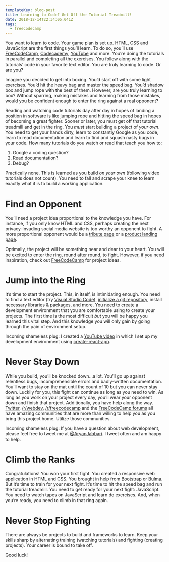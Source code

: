 ```yaml
---
templateKey: blog-post
title: Learning to Code? Get Off the Tutorial Treadmill!
date: 2018-12-14T22:34:05.041Z
tags:
  - freecodecamp
---
```

You want to learn to code. Your game plan is set up. HTML, CSS and JavaScript are the first things you’ll learn. To do so, you’ll use [FreeCodeCamp](freecodecamp.org), [Codecademy](codecademy.com), [YouTube](https://www.youtube.com/channel/UCERIxMohPPYmwjtHF3DdlJQ) and more. You’re doing the tutorials in parallel and completing all the exercises. You follow along with the tutorials’ code in your favorite text editor. You are truly learning to code. Or are you?

Imagine you decided to get into boxing. You’d start off with some light exercises. You’d hit the heavy bag and master the speed bag. You’d shadow box and jump rope with the best of them. However, are you truly learning to box? Without sparring, making mistakes and learning from those mistakes, would you be confident enough to enter the ring against a real opponent?

Reading and watching code tutorials day after day in hopes of landing a position in software is like jumping rope and hitting the speed bag in hopes of becoming a great fighter. Sooner or later, you must get off that tutorial treadmill and get in the ring. You _must_ start building a project of _your own_. You need to get your hands dirty, learn to constantly Google as you code, learn to read documentation and learn to find and squash nasty bugs in your code. How many tutorials do you watch or read that teach you how to:

1. Google a coding question?
2. Read documentation?
3. Debug?

Practically none.  This is learned as you build _on your own_ (following video tutorials does not count). You need to fall and scrape your knee to learn exactly what it is to build a working application.

# Find an Opponent
You’ll need a project idea proportional to the knowledge you have. For instance, if you only know HTML and CSS, perhaps creating the next privacy-invading social media website is too worthy an opponent to fight. A more proportional opponent would be a [tribute page](https://learn.freecodecamp.org/responsive-web-design/responsive-web-design-projects/build-a-tribute-page) or a [product landing page](https://learn.freecodecamp.org/responsive-web-design/responsive-web-design-projects/build-a-product-landing-page).

Optimally, the project will be something near and dear to your heart. You will be excited to enter the ring, round after round, to fight. However, if you need inspiration, check out [FreeCodeCamp](https://learn.freecodecamp.org/responsive-web-design/responsive-web-design-projects) for project ideas.

# Jump into the Ring
It’s time to start the project. This, in itself, is intimidating enough. You need to find a text editor (try [Visual Studio Code](https://code.visualstudio.com/)), [initialize a git repository](https://git-scm.com/docs/git-init), install necessary libraries & packages, and more.  You need to create a development environment that you are comfortable using to create your projects. The first time is the most difficult _but_ you will be happy you learned this vital step. And this knowledge you will only gain by going through the pain of environment setup.

Incoming shameless plug: I created a [YouTube video](https://www.youtube.com/watch?v=3QngsWA9IEE) in which I set up my development environment using [create-react-app](https://facebook.github.io/create-react-app/).

# Never Stay Down
While you build, you’ll be knocked down…a lot. You’ll go up against relentless bugs, incomprehensible errors and badly-written documentation. You’ll want to stay on the mat until the count of 10 but you can never stay down. Luckily for you, this fight can continue as long as you need to win. As long as you work on your project every day, you’ll wear your opponent down and finish that project. Additionally, you have help along the way. [Twitter](https://twitter.com/aryanjabbari), [/r/webdev,](https://reddit.com/r/webdev) [/r/freecodecamp](https://www.reddit.com/r/freecodecamp) and the [FreeCodeCamp forums](https://www.freecodecamp.org/forum/) all have amazing communities that are more than willing to help you as you bring this project home. Utilize those communities.

Incoming shameless plug: If you have a question about web development, please feel free to tweet me at [@AryanJabbari](https://twitter.com/aryanjabbari). I tweet often and am happy to help.

# Climb the Ranks
Congratulations! You won your first fight. You created a responsive web application in HTML and CSS. You brought in help from [Bootstrap](https://getbootstrap.com/) or [Bulma](https://bulma.io/). But it’s time to train for your next fight. It’s time to hit the speed bag and run the tutorial treadmill. You need to get ready for your next fight: JavaScript. You need to watch tapes on JavaScript and learn do exercises. And, when you’re ready, you need to climb in that ring again.

# Never Stop Fighting
There are always be projects to build and frameworks to learn. Keep your skills sharp by alternating training (watching tutorials) and fighting (creating projects). Your career is bound to take off.

Good luck!
